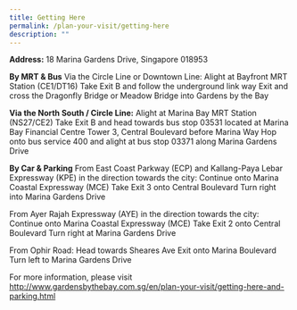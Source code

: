 ```yaml
---
title: Getting Here
permalink: /plan-your-visit/getting-here
description: ""
---
```

**Address:**
18 Marina Gardens Drive, Singapore 018953


**By MRT & Bus**
Via the Circle Line or Downtown Line:
Alight at Bayfront MRT Station (CE1/DT16)
Take Exit B and follow the underground link way
Exit and cross the Dragonfly Bridge or Meadow Bridge into Gardens by the Bay


**Via the North South / Circle Line:**
Alight at Marina Bay MRT Station (NS27/CE2)
Take Exit B and head towards bus stop 03531 located at Marina Bay Financial Centre Tower 3, Central Boulevard before Marina Way
Hop onto bus service 400 and alight at bus stop 03371 along Marina Gardens Drive


**By Car & Parking**
From East Coast Parkway (ECP) and Kallang-Paya Lebar Expressway (KPE) in the direction towards the city:
Continue onto Marina Coastal Expressway (MCE)
Take Exit 3 onto Central Boulevard
Turn right into Marina Gardens Drive


From Ayer Rajah Expressway (AYE) in the direction towards the city:
Continue onto Marina Coastal Expressway (MCE)
Take Exit 2 onto Central Boulevard
Turn right at Marina Gardens Drive


From Ophir Road:
Head towards Sheares Ave
Exit onto Marina Boulevard
Turn left to Marina Gardens Drive

For more information, please visit http://www.gardensbythebay.com.sg/en/plan-your-visit/getting-here-and-parking.html